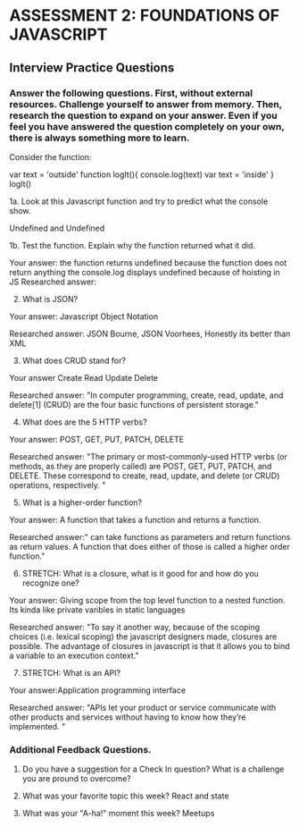 # ASSESSMENT 2: FOUNDATIONS OF JAVASCRIPT
## Interview Practice Questions

### Answer the following questions. First, without external resources. Challenge yourself to answer from memory. Then, research the question to expand on your answer. Even if you feel you have answered the question completely on your own, there is always something more to learn.

Consider the function:

var text = 'outside'
function logIt(){
  console.log(text)
  var text = 'inside'
}
logIt()


1a. Look at this Javascript function and try to predict what the console show.

Undefined and Undefined


1b. Test the function. Explain why the function returned what it did.

  Your answer: the function returns undefined because the function does not return anything
    the console.log displays undefined because of hoisting in JS
  Researched answer:


2. What is JSON?

  Your answer: Javascript Object Notation

  Researched answer: JSON Bourne, JSON Voorhees, Honestly its better than XML


3. What does CRUD stand for?

  Your answer Create Read Update Delete

  Researched answer: "In computer programming, create, read, update, and delete[1] (CRUD) are the four basic functions of persistent storage."



4. What does are the 5 HTTP verbs?

  Your answer: POST, GET, PUT, PATCH, DELETE

  Researched answer: "The primary or most-commonly-used HTTP verbs (or methods, as they are properly called) are POST, GET, PUT, PATCH, and DELETE. These correspond to create, read, update, and delete (or CRUD) operations, respectively. "


5. What is a higher-order function?

  Your answer: A function that takes a function and returns a function.

  Researched answer:" can take functions as parameters and return functions as return values. A function that does either of those is called a higher order function."


6. STRETCH: What is a closure, what is it good for and how do you recognize one?

  Your answer: Giving scope from the top level function to a nested function.
  Its kinda like private varibles in static languages

  Researched answer: "To say it another way, because of the scoping choices (i.e. lexical scoping) the javascript designers made, closures are possible. The advantage of closures in javascript is that it allows you to bind a variable to an execution context."


7. STRETCH: What is an API?

  Your answer:Application programming interface

  Researched answer: "APIs let your product or service communicate with other products and services without having to know how they’re implemented. "


### Additional Feedback Questions.

1. Do you have a suggestion for a Check In question?
What is a challenge you are pround to overcome?


2. What was your favorite topic this week?
React and state


3. What was your "A-ha!" moment this week?
Meetups